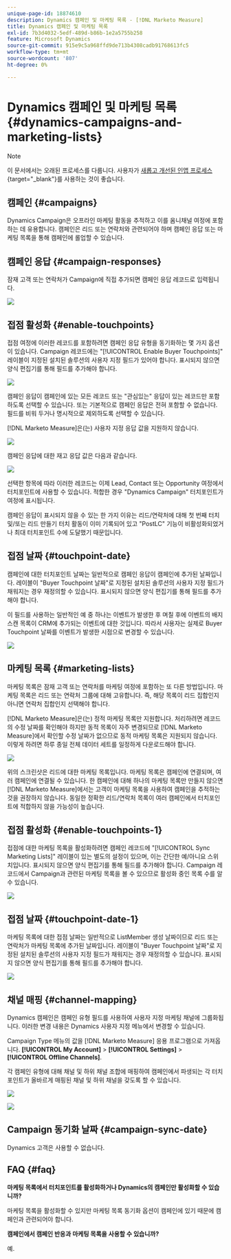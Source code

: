 ```yaml
---
unique-page-id: 18874610
description: Dynamics 캠페인 및 마케팅 목록 - [!DNL Marketo Measure]
title: Dynamics 캠페인 및 마케팅 목록
exl-id: 7b3d4032-5edf-489d-b86b-1e2a5755b258
feature: Microsoft Dynamics
source-git-commit: 915e9c5a968ffd9de713b4308cadb91768613fc5
workflow-type: tm+mt
source-wordcount: '807'
ht-degree: 0%

---
```


# Dynamics 캠페인 및 마케팅 목록 {#dynamics-campaigns-and-marketing-lists}

>[!NOTE]
>
>이 문서에서는 오래된 프로세스를 다룹니다. 사용자가 [새롭고 개선된 인앱 프로세스](/help/channel-tracking-and-setup/offline-channels/custom-campaign-sync.md){target="_blank"}를 사용하는 것이 좋습니다.

## 캠페인 {#campaigns}

Dynamics Campaign은 오프라인 마케팅 활동을 추적하고 이를 옴니채널 여정에 포함하는 데 유용합니다. 캠페인은 리드 또는 연락처와 관련되어야 하며 캠페인 응답 또는 마케팅 목록을 통해 캠페인에 롤업할 수 있습니다.

## 캠페인 응답 {#campaign-responses}

잠재 고객 또는 연락처가 Campaign에 직접 추가되면 캠페인 응답 레코드로 입력됩니다.

![](assets/1.png)

## 접점 활성화 {#enable-touchpoints}

접점 여정에 이러한 레코드를 포함하려면 캠페인 응답 유형을 동기화하는 몇 가지 옵션이 있습니다. Campaign 레코드에는 &quot;[!UICONTROL Enable Buyer Touchpoints]&quot; 레이블이 지정된 설치된 솔루션의 사용자 지정 필드가 있어야 합니다. 표시되지 않으면 양식 편집기를 통해 필드를 추가해야 합니다.

![](assets/2.png)

캠페인 응답이 캠페인에 있는 모든 레코드 또는 &quot;관심있는&quot; 응답이 있는 레코드만 포함하도록 선택할 수 있습니다. 또는 기본적으로 캠페인 응답은 전혀 포함할 수 없습니다. 필드를 비워 두거나 명시적으로 제외하도록 선택할 수 있습니다.

[!DNL Marketo Measure]은(는) 사용자 지정 응답 값을 지원하지 않습니다.

![](assets/3.png)

캠페인 응답에 대한 재고 응답 값은 다음과 같습니다.

![](assets/4.png)

선택한 항목에 따라 이러한 레코드는 이제 Lead, Contact 또는 Opportunity 여정에서 터치포인트에 사용할 수 있습니다. 적합한 경우 &quot;Dynamics Campaign&quot; 터치포인트가 여정에 표시됩니다.

캠페인 응답이 표시되지 않을 수 있는 한 가지 이유는 리드/연락처에 대해 첫 번째 터치 및/또는 리드 만들기 터치 활동이 이미 기록되어 있고 &quot;PostLC&quot; 기능이 비활성화되었거나 최대 터치포인트 수에 도달했기 때문입니다.

## 접점 날짜 {#touchpoint-date}

캠페인에 대한 터치포인트 날짜는 일반적으로 캠페인 응답이 캠페인에 추가된 날짜입니다. 레이블이 &quot;Buyer Touchpoint 날짜&quot;로 지정된 설치된 솔루션의 사용자 지정 필드가 채워지는 경우 재정의할 수 있습니다. 표시되지 않으면 양식 편집기를 통해 필드를 추가해야 합니다.

이 필드를 사용하는 일반적인 예 중 하나는 이벤트가 발생한 후 며칠 후에 이벤트의 배지 스캔 목록이 CRM에 추가되는 이벤트에 대한 것입니다. 따라서 사용자는 실제로 Buyer Touchpoint 날짜를 이벤트가 발생한 시점으로 변경할 수 있습니다.

![](assets/5.png)

## 마케팅 목록 {#marketing-lists}

마케팅 목록은 잠재 고객 또는 연락처를 마케팅 여정에 포함하는 또 다른 방법입니다. 마케팅 목록은 리드 또는 연락처 그룹에 대해 고유합니다. 즉, 해당 목록이 리드 집합인지 아니면 연락처 집합인지 선택해야 합니다.

[!DNL Marketo Measure]은(는) 정적 마케팅 목록만 지원합니다. 처리하려면 레코드의 수정 날짜를 확인해야 하지만 동적 목록이 자주 변경되므로 [!DNL Marketo Measure]에서 확인할 수정 날짜가 없으므로 동적 마케팅 목록은 지원되지 않습니다. 이렇게 하려면 하루 종일 전체 데이터 세트를 일정하게 다운로드해야 합니다.

![](assets/6.png)

위의 스크린샷은 리드에 대한 마케팅 목록입니다. 마케팅 목록은 캠페인에 연결되며, 여러 캠페인에 연결될 수 있습니다. 한 캠페인에 대해 하나의 마케팅 목록만 만들지 않으면 [!DNL Marketo Measure]에서는 고객이 마케팅 목록을 사용하여 캠페인을 추적하는 것을 권장하지 않습니다. 동일한 정확한 리드/연락처 목록이 여러 캠페인에서 터치포인트에 적합하지 않을 가능성이 높습니다.

## 접점 활성화 {#enable-touchpoints-1}

접점에 대한 마케팅 목록을 활성화하려면 캠페인 레코드에 &quot;[!UICONTROL Sync Marketing Lists]&quot; 레이블이 있는 별도의 설정이 있으며, 이는 간단한 예/아니요 스위치입니다. 표시되지 않으면 양식 편집기를 통해 필드를 추가해야 합니다. Campaign 레코드에서 Campaign과 관련된 마케팅 목록을 볼 수 있으므로 활성화 중인 목록 수를 알 수 있습니다.

![](assets/7.png)

## 접점 날짜 {#touchpoint-date-1}

마케팅 목록에 대한 접점 날짜는 일반적으로 ListMember 생성 날짜이므로 리드 또는 연락처가 마케팅 목록에 추가된 날짜입니다. 레이블이 &quot;Buyer Touchpoint 날짜&quot;로 지정된 설치된 솔루션의 사용자 지정 필드가 채워지는 경우 재정의할 수 있습니다. 표시되지 않으면 양식 편집기를 통해 필드를 추가해야 합니다.

![](assets/8.png)

## 채널 매핑 {#channel-mapping}

Dynamics 캠페인은 캠페인 유형 필드를 사용하여 사용자 지정 마케팅 채널에 그룹화됩니다. 이러한 변경 내용은 Dynamics 사용자 지정 메뉴에서 변경할 수 있습니다.

Campaign Type 메뉴의 값을 [!DNL Marketo Measure] 응용 프로그램으로 가져옵니다. **[!UICONTROL My Account]** > **[!UICONTROL Settings]** > **[!UICONTROL Offline Channels]**.

각 캠페인 유형에 대해 채널 및 하위 채널 조합에 매핑하여 캠페인에서 파생되는 각 터치포인트가 올바르게 매핑된 채널 및 하위 채널을 갖도록 할 수 있습니다.

![](assets/9.png)

![](assets/10.png)

## Campaign 동기화 날짜 {#campaign-sync-date}

Dynamics 고객은 사용할 수 없습니다.

## FAQ {#faq}

**마케팅 목록에서 터치포인트를 활성화하거나 Dynamics의 캠페인만 활성화할 수 있습니까?**

마케팅 목록을 활성화할 수 있지만 마케팅 목록 동기화 옵션이 캠페인에 있기 때문에 캠페인과 관련되어야 합니다.

**캠페인에서 캠페인 반응과 마케팅 목록을 사용할 수 있습니까?**

예.
